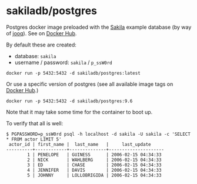 # sakiladb/postgres

Postgres docker image preloaded with the [Sakila](https://dev.mysql.com/doc/sakila/en/) example
database (by way of [jooq](https://www.jooq.org/sakila)). See on [Docker Hub](https://hub.docker.com/r/sakiladb/postgres).

By default these are created:
- database: `sakila`
- username / password: `sakila` / `p_ssW0rd`



```shell script
docker run -p 5432:5432 -d sakiladb/postgres:latest
```

Or use a specific version of postgres (see all available image tags
on [Docker Hub](https://hub.docker.com/r/sakiladb/postgres/tags).)

```shell script
docker run -p 5432:5432 -d sakiladb/postgres:9.6
```



Note that it may take some time for the container to boot up.

To verify that all is well:

```shell script
$ PGPASSWORD=p_ssW0rd psql -h localhost -d sakila -U sakila -c 'SELECT * FROM actor LIMIT 5'
 actor_id | first_name |  last_name   |     last_update
----------+------------+--------------+---------------------
        1 | PENELOPE   | GUINESS      | 2006-02-15 04:34:33
        2 | NICK       | WAHLBERG     | 2006-02-15 04:34:33
        3 | ED         | CHASE        | 2006-02-15 04:34:33
        4 | JENNIFER   | DAVIS        | 2006-02-15 04:34:33
        5 | JOHNNY     | LOLLOBRIGIDA | 2006-02-15 04:34:33
```
